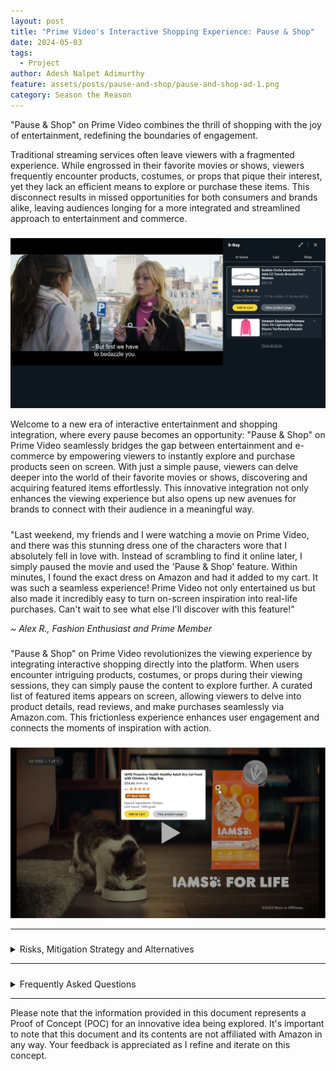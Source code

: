 ```yaml
---
layout: post
title: "Prime Video's Interactive Shopping Experience: Pause & Shop"
date: 2024-05-03
tags:
  - Project
author: Adesh Nalpet Adimurthy
feature: assets/posts/pause-and-shop/pause-and-shop-ad-1.png
category: Season the Reason
---
```


<p>"Pause & Shop" on Prime Video combines the thrill of shopping with the joy of entertainment, redefining the boundaries of engagement.</p>

<p>Traditional streaming services often leave viewers with a fragmented experience. While engrossed in their favorite movies or shows, viewers frequently encounter products, costumes, or props that pique their interest, yet they lack an efficient means to explore or purchase these items. This disconnect results in missed opportunities for both consumers and brands alike, leaving audiences longing for a more integrated and streamlined approach to entertainment and commerce.</p>

<h5> </h5>

<p><img src="../assets/posts/pause-and-shop/pause-and-shop-4.png" /> </p>

<p>Welcome to a new era of interactive entertainment and shopping integration, where every pause becomes an opportunity: "Pause & Shop" on Prime Video seamlessly bridges the gap between entertainment and e-commerce by empowering viewers to instantly explore and purchase products seen on screen. With just a simple pause, viewers can delve deeper into the world of their favorite movies or shows, discovering and acquiring featured items effortlessly. This innovative integration not only enhances the viewing experience but also opens up new avenues for brands to connect with their audience in a meaningful way.</p>

<h5> </h5>

<div class="card">
  <div class="card-container">
  <p>"Last weekend, my friends and I were watching a movie on Prime Video, and there was this stunning dress one of the characters wore that I absolutely fell in love with. Instead of scrambling to find it online later, I simply paused the movie and used the 'Pause & Shop' feature. Within minutes, I found the exact dress on Amazon and had it added to my cart. It was such a seamless experience! Prime Video not only entertained us but also made it incredibly easy to turn on-screen inspiration into real-life purchases. Can't wait to see what else I'll discover with this feature!"</p>
    <p><i>~ Alex R., Fashion Enthusiast and Prime Member</i></p>
  </div>
</div>

<h5> </h5>

<p>"Pause & Shop" on Prime Video revolutionizes the viewing experience by integrating interactive shopping directly into the platform. When users encounter intriguing products, costumes, or props during their viewing sessions, they can simply pause the content to explore further. A curated list of featured items appears on screen, allowing viewers to delve into product details, read reviews, and make purchases seamlessly via Amazon.com. This frictionless experience enhances user engagement and connects the moments of inspiration with action.</p>

<h5> </h5>

<p><img src="../assets/posts/pause-and-shop/pause-and-shop-ad-1.png" /> </p>

<hr class="hr">

<h5> </h5>

<details><summary class="h3">Risks, Mitigation Strategy and Alternatives</summary>

<p><b>Risks / Reasons for Not Implementing this Feature:</b></p>

<p>Privacy Concerns: Introducing an interactive feature where users can identify and purchase products seen on screen may raise privacy concerns regarding data collection and tracking user preferences.</p>

<p>Distraction from Content: Introducing shopping features within the Prime Video interface may divert users' attention away from the primary purpose of the platform: enjoying movies and shows. Users might find themselves more focused on browsing products than immersing themselves in the storyline, leading to a disjointed viewing experience.</p>

<p>Cluttered Interface: Integrating shopping functionality into the Prime Video interface runs the risk of cluttering the user interface, potentially overwhelming users with additional elements such as product listings, advertisements, or purchase prompts. This clutter may detract from the clean and intuitive design that users expect from streaming platforms.</p>

<p>User Resistance: Some users may resist the integration of shopping features within a streaming service, perceiving it as an unwelcome intrusion into their leisure time. Resistance to the feature may stem from a desire to maintain a clear boundary between entertainment and commerce, with users preferring to shop on dedicated e-commerce platforms rather than within a video streaming environment.</p>

<p>Legal and Regulatory Considerations: If the feature raises legal or regulatory concerns, such as compliance with consumer protection laws or intellectual property rights, it may be prudent to reconsider implementation until these issues are addressed satisfactorily.</p>

<p>Technical Challenges: Implementing real-time product recognition technology to accurately identify items on screen may pose technical challenges, such as reliability and latency issues.</p>

<hr class="hr">

<p><b>Mitigation Strategy</b></p>

<p>Transparent Privacy Policies: Implement transparent privacy policies that clearly communicate how user data will be collected, used, and protected. Provide users with options to control their privacy settings.</p>

<p>User-Centric Design Approach: Adopt a user-centric design approach to ensure that the integration of shopping features into Prime Video enhances, rather than disrupts, the viewing experience. Prioritize simplicity, intuitiveness, and unobtrusiveness in the design of the user interface to minimize distractions and maintain focus on the content.</p>

<p>Optimized Interface: Design the Prime Video interface in a way that effectively balances content and shopping elements, avoiding clutter and ensuring that browsing and purchasing products remains a seamless and non-intrusive experience. Employ techniques such as collapsible menus, subtle notifications, and unobtrusive overlays to present shopping options without overwhelming the user.</p>

<p>User Education and Customization: Provide users with educational resources and customization options to empower them to tailor their Prime Video experience according to their preferences. Offer features such as customizable settings for shopping notifications and personalized recommendations based on viewing habits to enhance user control and mitigate potential resistance to integrated shopping features.</p>

<p>By prioritizing user-centric design principles, optimizing the interface for simplicity and intuitiveness, and providing users with control over their experience, we can effectively mitigate the risks associated with the disruption of the viewing experience and ensure that the integration of shopping features enhances the overall Prime Video experience for our users.</p>

<hr class="hr">

<p><b>Alternatives</b></p>

<p>Dedicated Shopping Section: Instead of integrating shopping directly into the Prime Video interface, create a separate section within the Amazon platform specifically for products featured in movies and shows. Users could access this section separately from their viewing experience, allowing them to explore and purchase related products without disrupting their entertainment.</p>

<p>Curated Product Recommendations: Implement a system for curating and promoting products related to movies and shows on Amazon.com based on user preferences and viewing history. Instead of integrating shopping directly into the viewing experience, leverage data analytics and recommendation algorithms to surface relevant products to users through personalized recommendations and targeted marketing campaigns.</p>

<p>Partnership with Content Creators: Forge partnerships with content creators and studios to create exclusive merchandise or limited-edition products tied to popular movies and shows available on Prime Video. Collaborate on promotional campaigns and marketing initiatives to drive sales of these products through traditional e-commerce channels while leveraging the Prime Video platform for increased visibility and exposure.</p>

<hr class="hr">

<p><b>Why is Amazon Uniquely Positioned</b> to implement this feature</p>

<p>Vast Product Catalog: Amazon offers an extensive catalog of products across various categories, ranging from electronics to fashion to home goods. Leveraging this vast selection of products, Prime Video can provide users with a diverse range of items featured in movies and shows, enhancing the relevance and appeal of the interactive shopping experience.</p>

<p>Data and Personalization: Amazon has robust data analytics capabilities and sophisticated recommendation algorithms that enable personalized experiences for users. By leveraging user data and viewing preferences, Prime Video can offer tailored product recommendations and curated lists of items relevant to each viewer's interests, increasing the likelihood of conversion and satisfaction.</p>

<p>Content Partnerships: Amazon Prime Video has established partnerships with content creators, studios, and distributors to offer a wide range of exclusive and licensed content to its subscribers. These partnerships provide opportunities to collaborate on integrated marketing campaigns and promotional initiatives that showcase products featured in popular movies and shows, driving traffic and sales to Amazon.com.</p>

<p>Prime Membership Benefits: Prime Video is part of the Amazon Prime subscription service, which offers additional benefits such as free shipping, exclusive deals, and access to other Amazon services like Prime Music and Prime Reading. Integrating shopping features into Prime Video enhances the value proposition of the Prime membership, incentivizing users to engage more deeply with the platform and reinforcing loyalty to the Amazon ecosystem.</p>

</details>

<hr class="hr">

<h5> </h5>

<details><summary class="h3">Frequently Asked Questions</summary>

<p><i>FAQ 1: What is "Pause & Shop"?</i> <br>
"Pause & Shop" is a groundbreaking feature on Prime Video that allows viewers to pause their favorite shows, movies or ads and instantly browse and purchase products that appear on screen directly from Amazon.com.</p>

<p><i>FAQ 2: How does "Pause & Shop" work?</i> <br>
When viewers pause a movie or an ad on Prime Video, a curated list of products featured in the scene will appear on the screen. Users can then click on any product to view more details, read reviews, and seamlessly make a purchase through Amazon's secure checkout process.</p>

<p><i>FAQ 3: What type of products can users purchase with "Pause & Shop"?</i> <br>
Users can purchase a wide range of products, including costumes worn by characters, props featured in scenes or ads, and other items that catch their eye during their viewing experience.</p>

<p><i>FAQ 4: Is "Pause & Shop" available for all Prime Video content?</i> <br>
At launch, "Pause & Shop" will be available for select Prime Video titles. We're continually working to expand the feature to more content to offer our customers an even richer and more interactive viewing experience.</p>

<p><i>FAQ 5: How does "Pause & Shop" benefit Prime members?</i> <br>
"Pause & Shop" enhances the Prime Video experience by providing a seamless way for viewers to engage with their favorite content and discover unique products inspired by the shows and movies they love. It offers added convenience, allowing users to shop for items they see on screen without interrupting their viewing experience.</p>

<p><i>FAQ 6: Is "Pause & Shop" available on all devices?</i> <br>
"Pause & Shop" is currently available on select devices that support Prime Video. We're working to expand availability to more devices in the near future.</p>

<p><i>FAQ 7: Is there any additional cost associated with using "Pause & Shop"?</i> <br>
No, "Pause & Shop" is included as part of the Prime membership at no additional cost. Prime members can enjoy this innovative feature as part of their existing subscription.</p>

<p><i>FAQ 8: How can content creators and brands participate in "Pause & Shop"?</i> <br>
Content creators and brands interested in featuring their products on "Pause & Shop" can reach out to Amazon for partnership opportunities. We're excited to work with creators to enhance the viewing experience for our customers.</p>

</details>

<hr class="hr">

<p>Please note that the information provided in this document represents a Proof of Concept (POC) for an innovative idea being explored. It's important to note that this document and its contents are not affiliated with Amazon in any way. Your feedback is appreciated as I refine and iterate on this concept.</p>

<br>
